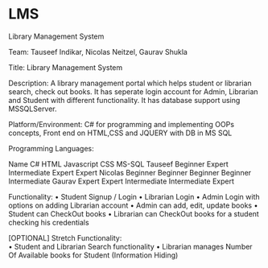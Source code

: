 # LMS
Library Management System

Team:	Tauseef Indikar, Nicolas Neitzel, Gaurav Shukla

Title:	Library Management System

Description: A library management portal which helps student or librarian  search, check out books. It has seperate login account for Admin, Librarian and Student with different functionality. It has database support using MSSQLServer.

Platform/Environment: C# for programming and implementing OOPs concepts, Front end on HTML,CSS and JQUERY with DB in MS SQL

Programming	Languages:

Name	C#	HTML	Javascript	CSS	MS-SQL
Tauseef	Beginner	Expert	Intermediate	Expert	Expert
Nicolas	Beginner	Beginner	Beginner	Beginner	Intermediate
Gaurav	Expert	Expert	Intermediate	Intermediate	Expert

Functionality:
•	Student Signup / Login
•	Librarian Login
•	Admin Login with options on adding Librarian account
•	Admin can add, edit, update books
•	Student can CheckOut books
•	Librarian can CheckOut books for a student checking his credentials

[OPTIONAL]	Stretch	Functionality:	
•	Student and Librarian Search functionality
•	Librarian manages Number Of Available books for Student (Information Hiding)
